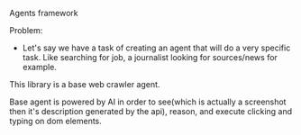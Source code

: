 Agents framework

Problem:

- Let's say we have a task of creating an agent that will do a very specific task.
  Like searching for job, a journalist looking for sources/news for example.

This library is a base web crawler agent.

Base agent is powered by AI in order to see(which is actually a screenshot then it's description generated by the api), reason, and execute clicking and typing on dom elements.
